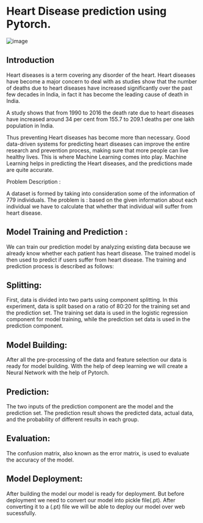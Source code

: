 # Heart Disease prediction using Pytorch.

![image](https://www.google.com/url?sa=i&url=https%3A%2F%2Fmedium.com%2F%40saipratyushaganti%2Fheart-disease-prediction-system-using-pytorch-b188db8b03ad&psig=AOvVaw0TJobybMyOHQvRgKiAY33x&ust=1600707053114000&source=images&cd=vfe&ved=0CAIQjRxqFwoTCIjIg9SY-OsCFQAAAAAdAAAAABAD)

## Introduction

Heart diseases is a term covering any disorder of the heart.
Heart diseases have become a major concern to deal with as studies show that the number of deaths due to heart diseases have increased significantly over the past few decades in India, in fact it has become the leading cause of death in India.

A study shows that from 1990 to 2016 the death rate due to heart diseases have increased around 34 per cent from 155.7 to 209.1 deaths per one lakh population in India.

Thus preventing Heart diseases has become more than necessary.
Good data-driven systems for predicting heart diseases can improve the entire research and prevention process, making sure that more people can live healthy lives.
This is where Machine Learning comes into play.
Machine Learning helps in predicting the Heart diseases, and the predictions made are quite accurate.

Problem Description :

A dataset is formed by taking into consideration some of the information of 779 individuals.
The problem is : based on the given information about each individual we have to calculate that whether that individual will suffer from heart disease.

## Model Training and Prediction : 
We can train our prediction model by analyzing existing data because we already know whether each patient has heart disease. The trained model is then used to predict if users suffer from heart disease. The training and prediction process is described as follows:

## Splitting: 
First, data is divided into two parts using component splitting. In this experiment, data is split based on a ratio of 80:20 for the training set and the prediction set. The training set data is used in the logistic regression component for model training, while the prediction set data is used in the prediction component.


## Model Building:
After all the pre-processing of the data and feature selection our data is ready for model building. With the help of deep learning we will create a Neural Network with the help of Pytorch.


## Prediction:
The two inputs of the prediction component are the model and the prediction set. The prediction result shows the predicted data, actual data, and the probability of different results in each group.

## Evaluation: 
The confusion matrix, also known as the error matrix, is used to evaluate the accuracy of the model.

## Model Deployment:
After building the model our model is ready for deployment. But before deployment we need to convert our model into pickle file(.pt). After converting it to a (.pt) file we will be able to deploy our model over web sucessfully.

